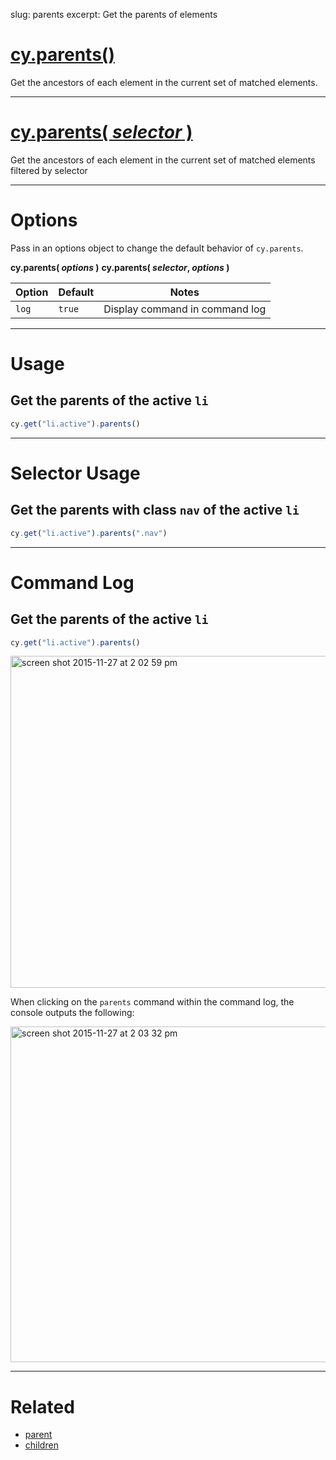 slug: parents
excerpt: Get the parents of elements

# [cy.parents()](#usage)

Get the ancestors of each element in the current set of matched elements.

***

# [cy.parents( *selector* )](#selector-usage)

Get the ancestors of each element in the current set of matched elements filtered by selector

***

# Options

Pass in an options object to change the default behavior of `cy.parents`.

**cy.parents( *options* )**
**cy.parents( *selector*, *options* )**

Option | Default | Notes
--- | --- | ---
`log` | `true` | Display command in command log

***

# Usage

## Get the parents of the active `li`

```javascript
cy.get("li.active").parents()
```

***

# Selector Usage

## Get the parents with class `nav` of the active `li`

```javascript
cy.get("li.active").parents(".nav")
```

***

# Command Log

## Get the parents of the active `li`

```javascript
cy.get("li.active").parents()
```

<img width="531" alt="screen shot 2015-11-27 at 2 02 59 pm" src="https://cloud.githubusercontent.com/assets/1271364/11447168/be286244-950f-11e5-82e8-9a2a6d1d08e8.png">

When clicking on the `parents` command within the command log, the console outputs the following:

<img width="537" alt="screen shot 2015-11-27 at 2 03 32 pm" src="https://cloud.githubusercontent.com/assets/1271364/11447171/c1ba5ef8-950f-11e5-9f2d-7fbd0b142649.png">

***

# Related

- [parent](https://on.cypress.io/api/parent)
- [children](https://on.cypress.io/api/children)